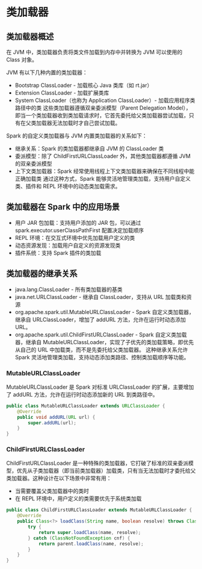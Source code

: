 # 类加载器

## 类加载器概述

在 JVM 中，类加载器负责将类文件加载到内存中并转换为 JVM 可以使用的 Class 对象。

JVM 有以下几种内置的类加载器：

- Bootstrap ClassLoader - 加载核心 Java 类库（如 rt.jar）
- Extension ClassLoader - 加载扩展类库
- System ClassLoader（也称为 Application ClassLoader）- 加载应用程序类路径中的类
这些类加载器遵循双亲委派模型（Parent Delegation Model），即当一个类加载器收到类加载请求时，它首先委托给父类加载器尝试加载，只有在父类加载器无法加载时才自己尝试加载。

Spark 的自定义类加载器与 JVM 内置类加载器的关系如下：

- 继承关系：Spark 的类加载器都继承自 JVM 的 ClassLoader 类
- 委派模型：除了 ChildFirstURLClassLoader 外，其他类加载器都遵循 JVM 的双亲委派模型
- 上下文类加载器：Spark 经常使用线程上下文类加载器来确保在不同线程中能正确加载类
通过这种方式，Spark 能够灵活地管理类加载，支持用户自定义类、插件和 REPL 环境中的动态类加载需求。

## 类加载器在 Spark 中的应用场景

- 用户 JAR 包加载：支持用户添加的 JAR 包，可以通过 spark.executor.userClassPathFirst 配置决定加载顺序
- REPL 环境：在交互式环境中优先加载用户定义的类
- 动态资源发现：加载用户自定义的资源发现类
- 插件系统：支持 Spark 插件的类加载

## 类加载器的继承关系

- java.lang.ClassLoader - 所有类加载器的基类
- java.net.URLClassLoader - 继承自 ClassLoader，支持从 URL 加载类和资源
- org.apache.spark.util.MutableURLClassLoader - Spark 自定义类加载器，继承自 URLClassLoader，增加了 addURL 方法，允许在运行时动态添加 URL。
- org.apache.spark.util.ChildFirstURLClassLoader - Spark 自定义类加载器，继承自 MutableURLClassLoader，实现了子优先的类加载策略，即优先从自己的 URL 中加载类，而不是先委托给父类加载器。
这种继承关系允许 Spark 灵活地管理类加载，支持动态添加类路径、控制类加载顺序等功能。

### MutableURLClassLoader

MutableURLClassLoader 是 Spark 对标准 URLClassLoader 的扩展，主要增加了 addURL 方法，允许在运行时动态添加新的 URL 到类路径中。

```java
public class MutableURLClassLoader extends URLClassLoader {
    @Override
    public void addURL(URL url) {
        super.addURL(url);
    }
}
```

### ChildFirstURLClassLoader

ChildFirstURLClassLoader 是一种特殊的类加载器，它打破了标准的双亲委派模型，优先从子类加载器（即当前类加载器）加载类，只有当无法加载时才委托给父类加载器。这种设计在以下场景中非常有用：

- 当需要覆盖父类加载器中的类时
- 在 REPL 环境中，用户定义的类需要优先于系统类加载

```java
public class ChildFirstURLClassLoader extends MutableURLClassLoader {
    @Override
    public Class<?> loadClass(String name, boolean resolve) throws ClassNotFoundException {
        try {
            return super.loadClass(name, resolve);
        } catch (ClassNotFoundException cnf) {
            return parent.loadClass(name, resolve);
        }
    }
}
```
